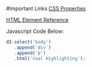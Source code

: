 #Important Links
[CSS Properties](https://developer.mozilla.org/en-US/docs/Web/CSS/CSS_Properties_Reference)

[HTML Element Reference](https://developer.mozilla.org/en-US/docs/Web/HTML/Element)

Javascript Code Below:
```javascript
d3.select('body') 
   .append('div')
   .append('p')
   .html('Cool Highlighting');
   
   

